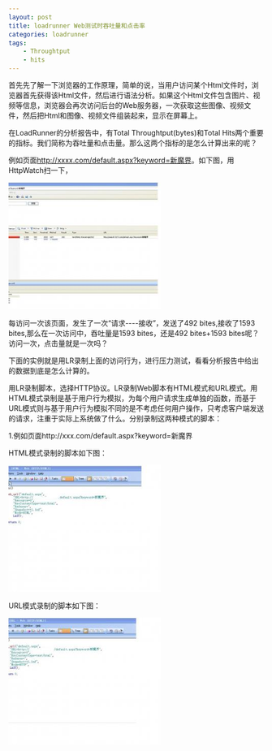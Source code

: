 ```yaml
---
layout: post
title: loadrunner Web测试时吞吐量和点击率
categories: loadrunner
tags: 
    - Throughtput
    - hits
---
```


首先先了解一下浏览器的工作原理，简单的说，当用户访问某个Html文件时，浏览器首先获得该Html文件，然后进行语法分析。如果这个Html文件包含图片、视频等信息，浏览器会再次访问后台的Web服务器，一次获取这些图像、视频文件，然后把Html和图像、视频文件组装起来，显示在屏幕上。

在LoadRunner的分析报告中，有Total Throughtput(bytes)和Total Hits两个重要的指标。我们简称为吞吐量和点击量。那么这两个指标的是怎么计算出来的呢？

例如页面<http://xxxx.com/default.aspx?keyword=新魔界>。如下图，用HttpWatch扫一下，

<img src="/media/img/loadrunner-hits-1.jpg">

每访问一次该页面，发生了一次“请求----接收”，发送了492 bites,接收了1593 bites,那么在一次访问中，吞吐量是1593 bites，还是492 bites+1593 bites呢？访问一次，点击量就是一次吗？

下面的实例就是用LR录制上面的访问行为，进行压力测试，看看分析报告中给出的数据到底是怎么计算的。

用LR录制脚本，选择HTTP协议。LR录制Web脚本有HTML模式和URL模式。用HTML模式录制是基于用户行为模拟，为每个用户请求生成单独的函数，而基于URL模式则与基于用户行为模拟不同的是不考虑任何用户操作，只考虑客户端发送的请求，注重于实际上系统做了什么。分别录制这两种模式的脚本：

1.例如页面http://xxx.com/default.aspx?keyword=新魔界

HTML模式录制的脚本如下图：

<img src="/media/img/loadrunner-hits-2.jpg">

URL模式录制的脚本如下图：

<img src="/media/img/loadrunner-hits-3.jpg">



